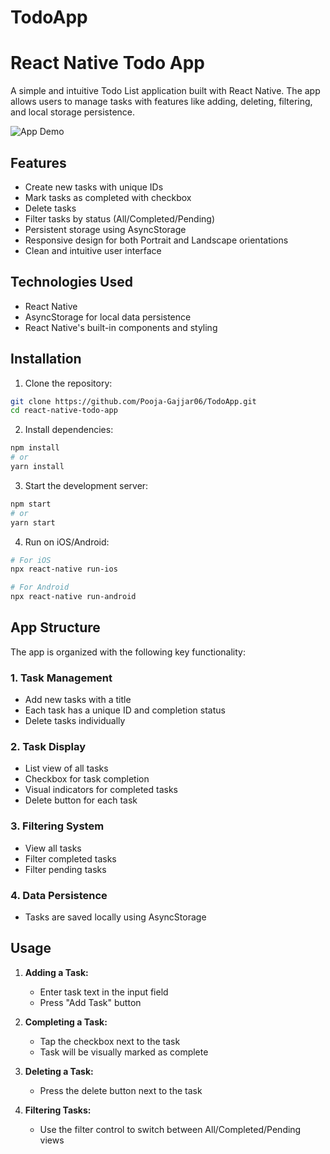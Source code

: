 # TodoApp

# React Native Todo App

A simple and intuitive Todo List application built with React Native. The app allows users to manage tasks with features like adding, deleting, filtering, and local storage persistence.

![App Demo](https://drive.google.com/file/d/1hbfI81nu1jK615ekF8ufrBwMwgu0MmFK/view?usp=sharing)

## Features

- Create new tasks with unique IDs
- Mark tasks as completed with checkbox
- Delete tasks
- Filter tasks by status (All/Completed/Pending)
- Persistent storage using AsyncStorage
- Responsive design for both Portrait and Landscape orientations
- Clean and intuitive user interface

## Technologies Used

- React Native
- AsyncStorage for local data persistence
- React Native's built-in components and styling

## Installation

1. Clone the repository:
```bash
git clone https://github.com/Pooja-Gajjar06/TodoApp.git
cd react-native-todo-app
```

2. Install dependencies:
```bash
npm install
# or
yarn install
```

3. Start the development server:
```bash
npm start
# or
yarn start
```

4. Run on iOS/Android:
```bash
# For iOS
npx react-native run-ios

# For Android
npx react-native run-android
```

## App Structure

The app is organized with the following key functionality:

### 1. Task Management
- Add new tasks with a title
- Each task has a unique ID and completion status
- Delete tasks individually

### 2. Task Display
- List view of all tasks
- Checkbox for task completion
- Visual indicators for completed tasks
- Delete button for each task

### 3. Filtering System
- View all tasks
- Filter completed tasks
- Filter pending tasks

### 4. Data Persistence
- Tasks are saved locally using AsyncStorage

## Usage

1. **Adding a Task:**
   - Enter task text in the input field
   - Press "Add Task" button

2. **Completing a Task:**
   - Tap the checkbox next to the task
   - Task will be visually marked as complete

3. **Deleting a Task:**
   - Press the delete button next to the task

4. **Filtering Tasks:**
   - Use the filter control to switch between All/Completed/Pending views

